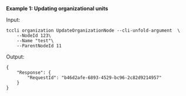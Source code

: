 **Example 1: Updating organizational units**



Input: 

```
tccli organization UpdateOrganizationNode --cli-unfold-argument  \
    --NodeId 123\
    --Name "test"\
    --ParentNodeId 11
```

Output: 
```
{
    "Response": {
        "RequestId": "b46d2afe-6893-4529-bc96-2c82d9214957"
    }
}
```

